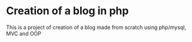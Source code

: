 # Creation of a blog in php
This is a project of creation of a blog made from scratch using php/mysql, MVC and OOP
